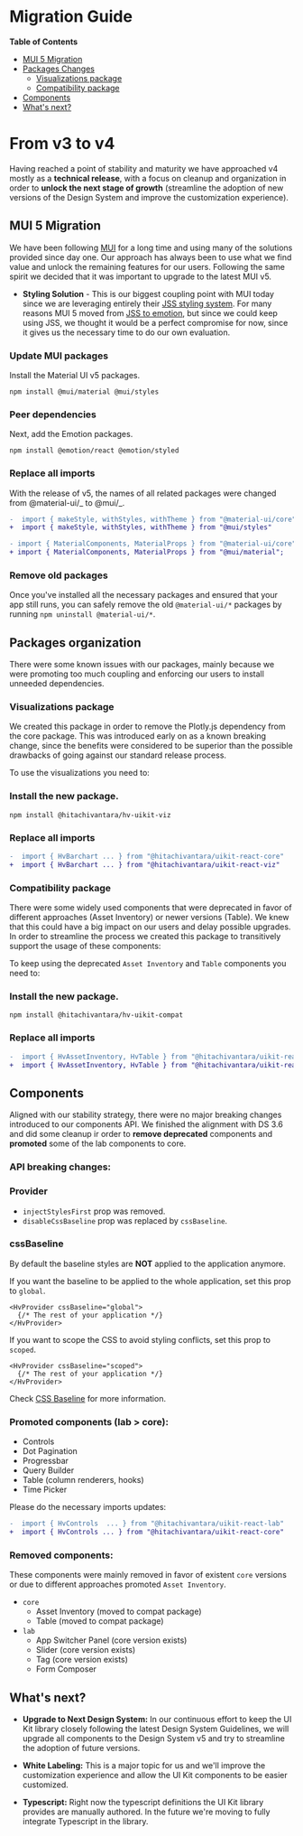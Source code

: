 # Migration Guide

**Table of Contents**

- [MUI 5 Migration](#mui-5-migration)
- [Packages Changes](#packages-changes)
  - [Visualizations package](#visualizations-package)
  - [Compatibility package](#compatibility-package)
- [Components](#components)
- [What's next?](#whats-next)

# From v3 to v4

Having reached a point of stability and maturity we have approached v4 mostly as a **technical release**, with a focus on cleanup and organization in order to **unlock the next stage of growth** (streamline the adoption of new versions of the Design System and improve the customization experience).

## MUI 5 Migration

We have been following [MUI](https://mui.com/) for a long time and using many of the solutions provided since day one. Our approach has always been to use what we find value and unlock the remaining features for our users. Following the same spirit we decided that it was important to upgrade to the latest MUI v5.

- **Styling Solution** - This is our biggest coupling point with MUI today since we are leveraging entirely their [JSS styling system](https://mui.com/system/styles/basics/). For many reasons MUI 5 moved from [JSS to emotion](https://mui.com/blog/mui-core-v5/#migration-from-jss-to-emotion), but since we could keep using JSS, we thought it would be a perfect compromise for now, since it gives us the necessary time to do our own evaluation.

### Update MUI packages

Install the Material UI v5 packages.

```
npm install @mui/material @mui/styles
```

### Peer dependencies

Next, add the Emotion packages.

```
npm install @emotion/react @emotion/styled
```

### Replace all imports

With the release of v5, the names of all related packages were changed from @material-ui/_ to @mui/_.

```diff
-  import { makeStyle, withStyles, withTheme } from "@material-ui/core"
+  import { makeStyle, withStyles, withTheme } from "@mui/styles"

- import { MaterialComponents, MaterialProps } from "@material-ui/core";
+ import { MaterialComponents, MaterialProps } from "@mui/material";
```

### Remove old packages

Once you've installed all the necessary packages and ensured that your app still runs, you can safely remove the old `@material-ui/*` packages by running `npm uninstall @material-ui/*`.

## Packages organization

There were some known issues with our packages, mainly because we were promoting too much coupling and enforcing our users to install unneeded dependencies.

### Visualizations package

We created this package in order to remove the Plotly.js dependency from the core package. This was introduced early on as a known breaking change, since the benefits were considered to be superior than the possible drawbacks of going against our standard release process.

To use the visualizations you need to:

### Install the new package.

```
npm install @hitachivantara/hv-uikit-viz
```

### Replace all imports

```diff
-  import { HvBarchart ... } from "@hitachivantara/uikit-react-core"
+  import { HvBarchart ... } from "@hitachivantara/uikit-react-viz"
```

### Compatibility package

There were some widely used components that were deprecated in favor of different approaches (Asset Inventory) or newer versions (Table).
We knew that this could have a big impact on our users and delay possible upgrades. In order to streamline the process we created this package to transitively support the usage of these components:

To keep using the deprecated `Asset Inventory` and `Table` components you need to:

### Install the new package.

```
npm install @hitachivantara/hv-uikit-compat
```

### Replace all imports

```diff
-  import { HvAssetInventory, HvTable } from "@hitachivantara/uikit-react-core"
+  import { HvAssetInventory, HvTable } from "@hitachivantara/uikit-react-compat"
```

## Components

Aligned with our stability strategy, there were no major breaking changes introduced to our components API. We finished the alignment with DS 3.6 and did some cleanup ir order to **remove deprecated** components and **promoted** some of the lab components to core.

### API breaking changes:

### Provider

- `injectStylesFirst` prop was removed.
- `disableCssBaseline` prop was replaced by `cssBaseline`.

### cssBaseline

By default the baseline styles are **NOT** applied to the application anymore.  

If you want the baseline to be applied to the whole application, set this prop to `global`.  

```
<HvProvider cssBaseline="global">
  {/* The rest of your application */}
</HvProvider>
```

If you want to scope the CSS to avoid styling conflicts, set this prop to `scoped`.

```
<HvProvider cssBaseline="scoped">
  {/* The rest of your application */}
</HvProvider>
```

Check [CSS Baseline](http://localhost:9001/?path=/docs/theme-css-baseline--page) for more information.

### Promoted components (lab > core):

- Controls
- Dot Pagination
- Progressbar
- Query Builder
- Table (column renderers, hooks)
- Time Picker

Please do the necessary imports updates:

```diff
-  import { HvControls  ... } from "@hitachivantara/uikit-react-lab"
+  import { HvControls ... } from "@hitachivantara/uikit-react-core"
```

### Removed components:

These components were mainly removed in favor of existent `core` versions or due to different approaches promoted `Asset Inventory`.

- `core`
  - Asset Inventory (moved to compat package)
  - Table (moved to compat package)
- `lab`
  - App Switcher Panel (core version exists)
  - Slider (core version exists)
  - Tag (core version exists)
  - Form Composer

## What's next?

- **Upgrade to Next Design System:** In our continuous effort to keep the UI Kit library closely following the latest Design System Guidelines, we will upgrade all components to the Design System v5 and try to streamline the adoption of future versions​.

- **White Labeling:** This is a major topic for us and we'll improve the customization experience and allow the UI Kit components to be easier customized.

- **Typescript:** Right now the typescript definitions the UI Kit library provides are manually authored. In the future we're moving to fully integrate Typescript in the library.
